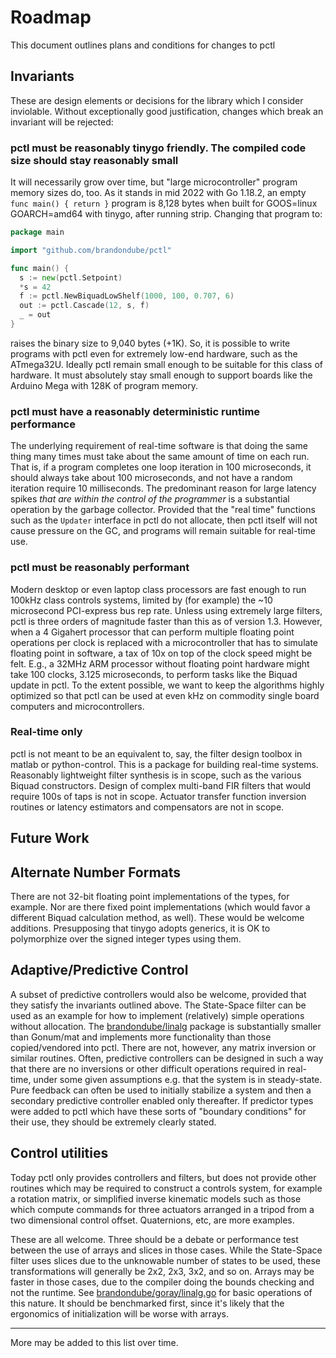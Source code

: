 # Roadmap

This document outlines plans and conditions for changes to pctl

## Invariants

These are design elements or decisions for the library which I consider inviolable.  Without exceptionally good justification, changes which break an invariant will be rejected:

### pctl must be reasonably tinygo friendly.  The compiled code size should stay reasonably small

  It will necessarily grow over time, but "large microcontroller" program memory sizes do, too.  As it stands in mid 2022 with Go 1.18.2, an empty `func main() { return }` program is 8,128 bytes when built for GOOS=linux GOARCH=amd64 with tinygo, after running strip.  Changing that program to:

  ```go
  package main

import "github.com/brandondube/pctl"

func main() {
	s := new(pctl.Setpoint)
	*s = 42
	f := pctl.NewBiquadLowShelf(1000, 100, 0.707, 6)
	out := pctl.Cascade(12, s, f)
	_ = out
}
```

  raises the binary size to 9,040 bytes (+1K).  So, it is possible to write programs with pctl even for extremely low-end hardware, such as the ATmega32U.  Ideally pctl remain small enough to be suitable for this class of hardware.  It must absolutely stay small enough to support boards like the Arduino Mega with 128K of program memory.

### pctl must have a reasonably deterministic runtime performance

The underlying requirement of real-time software is that doing the same thing many times must take about the same amount of time on each run.  That is, if a program completes one loop iteration in 100 microseconds, it should always take about 100 microseconds, and not have a random iteration require 10 milliseconds.  The predominant reason for large latency spikes _that are within the control of the programmer_ is a substantial operation by the garbage collector.  Provided that the "real time" functions such as the `Updater` interface in pctl do not allocate, then pctl itself will not cause pressure on the GC, and programs will remain suitable for real-time use.

### pctl must be reasonably performant

Modern desktop or even laptop class processors are fast enough to run 100kHz class controls systems, limited by (for example) the ~10 microsecond PCI-express bus rep rate.  Unless using extremely large filters, pctl is three orders of magnitude faster than this as of version 1.3.  However, when a 4 Gigahert processor that can perform multiple floating point operations per clock is replaced with a microcontroller that has to simulate floating point in software, a tax of 10x on top of the clock speed might be felt.  E.g., a 32MHz ARM processor without floating point hardware might take 100 clocks, 3.125 microseconds, to perform tasks like the Biquad update in pctl.  To the extent possible, we want to keep the algorithms highly optimized so that pctl can be used at even kHz on commodity single board computers and microcontrollers.

### Real-time only

pctl is not meant to be an equivalent to, say, the filter design toolbox in matlab or python-control.  This is a package for building real-time systems.  Reasonably lightweight filter synthesis is in scope, such as the various Biquad constructors.  Design of complex multi-band FIR filters that would require 100s of taps is not in scope.  Actuator transfer function inversion routines or latency estimators and compensators are not in scope.

## Future Work

## Alternate Number Formats

There are not 32-bit floating point implementations of the types, for example.  Nor are there fixed point implementations (which would favor a different Biquad calculation method, as well).  These would be welcome additions.  Presupposing that tinygo adopts generics, it is OK to polymorphize over the signed integer types using them.


## Adaptive/Predictive Control

A subset of predictive controllers would also be welcome, provided that they satisfy the invariants outlined above.  The State-Space filter can be used as an example for how to implement (relatively) simple operations without allocation.  The [brandondube/linalg](https://github.com/brandondube/linalg) package is substantially smaller than Gonum/mat and implements more functionality than those copied/vendored into pctl.  There are not, however, any matrix inversion or similar routines.  Often, predictive controllers can be designed in such a way that there are no inversions or other difficult operations required in real-time, under some given assumptions e.g. that the system is in steady-state.  Pure feedback can often be used to initially stabilize a system and then a secondary predictive controller enabled only thereafter.  If predictor types were added to pctl which have these sorts of "boundary conditions" for their use, they should be extremely clearly stated.


## Control utilities

Today pctl only provides controllers and filters, but does not provide other routines which may be required to construct a controls system, for example a rotation matrix, or simplified inverse kinematic models such as those which compute commands for three actuators arranged in a tripod from a two dimensional control offset.  Quaternions, etc, are more examples.

These are all welcome.  Three should be a debate or performance test between the use of arrays and slices in those cases.  While the State-Space filter uses slices due to the unknowable number of states to be used, these transformations will generally be 2x2, 2x3, 3x2, and so on.  Arrays may be faster in those cases, due to the compiler doing the bounds checking and not the runtime.  See [brandondube/goray/linalg.go](https://github.com/brandondube/goray/blob/main/linalg.go) for basic operations of this nature.  It should be benchmarked first, since it's likely that the ergonomics of initialization will be worse with arrays.

----

More may be added to this list over time.
